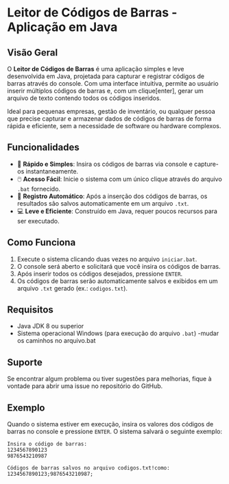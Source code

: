 
# Leitor de Códigos de Barras - Aplicação em Java

## Visão Geral

O **Leitor de Códigos de Barras** é uma aplicação simples e leve desenvolvida em Java, projetada para capturar e registrar códigos de barras através do console. Com uma interface intuitiva, permite ao usuário inserir múltiplos códigos de barras e, com um clique[enter], gerar um arquivo de texto contendo todos os códigos inseridos.

Ideal para pequenas empresas, gestão de inventário, ou qualquer pessoa que precise capturar e armazenar dados de códigos de barras de forma rápida e eficiente, sem a necessidade de software ou hardware complexos.

## Funcionalidades

- 🚀 **Rápido e Simples**: Insira os códigos de barras via console e capture-os instantaneamente.
- 🖱️ **Acesso Fácil**: Inicie o sistema com um único clique através do arquivo `.bat` fornecido.
- 📝 **Registro Automático**: Após a inserção dos códigos de barras, os resultados são salvos automaticamente em um arquivo `.txt`.
- 💻 **Leve e Eficiente**: Construído em Java, requer poucos recursos para ser executado.

## Como Funciona

1. Execute o sistema clicando duas vezes no arquivo `iniciar.bat`.
2. O console será aberto e solicitará que você insira os códigos de barras.
3. Após inserir todos os códigos desejados, pressione `ENTER`.
4. Os códigos de barras serão automaticamente salvos e exibidos em um arquivo `.txt` gerado (ex.: `codigos.txt`).

## Requisitos

- Java JDK 8 ou superior
- Sistema operacional Windows (para execução do arquivo `.bat`)
-mudar os caminhos no arquivo.bat

## Suporte
Se encontrar algum problema ou tiver sugestões para melhorias, fique à vontade para abrir uma issue no repositório do GitHub.

## Exemplo

Quando o sistema estiver em execução, insira os valores dos códigos de barras no console e pressione `ENTER`. O sistema salvará o seguinte exemplo:

```plaintext
Insira o código de barras:
1234567890123
9876543210987

Códigos de barras salvos no arquivo codigos.txt!como:
1234567890123;9876543210987;

